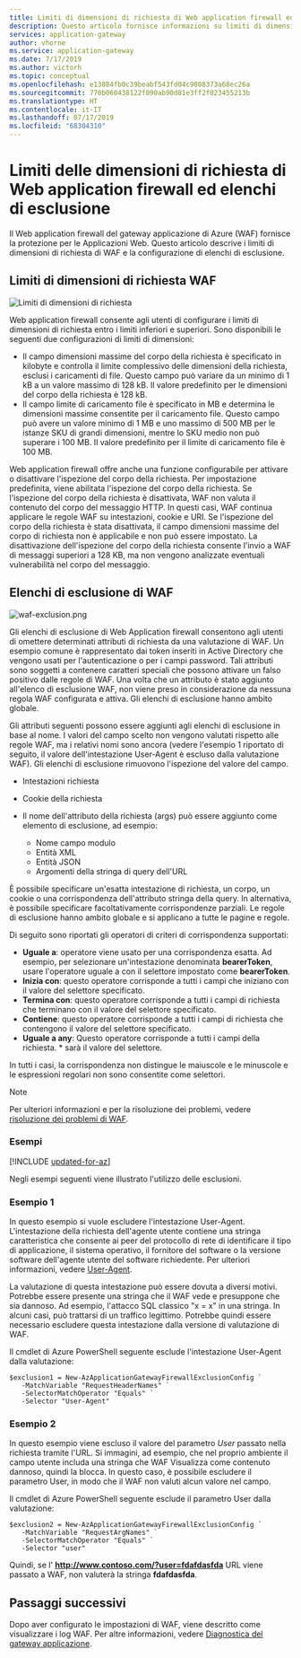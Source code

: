 ```yaml
---
title: Limiti di dimensioni di richiesta di Web application firewall ed elenchi di esclusione nel gateway applicazione Azure - Portale di Azure
description: Questo articolo fornisce informazioni su limiti di dimensioni di richiesta di Web application firewall e sulla configurazione di elenchi di esclusione nel gateway applicazione con il portale di Azure.
services: application-gateway
author: vhorne
ms.service: application-gateway
ms.date: 7/17/2019
ms.author: victorh
ms.topic: conceptual
ms.openlocfilehash: e13884fb0c39beabf543fd04c9808373a68ec26a
ms.sourcegitcommit: 770b060438122f090ab90d81e3ff2f023455213b
ms.translationtype: HT
ms.contentlocale: it-IT
ms.lasthandoff: 07/17/2019
ms.locfileid: "68304310"
---
```

# <a name="web-application-firewall-request-size-limits-and-exclusion-lists"></a>Limiti delle dimensioni di richiesta di Web application firewall ed elenchi di esclusione

Il Web application firewall del gateway applicazione di Azure (WAF) fornisce la protezione per le Applicazioni Web. Questo articolo descrive i limiti di dimensioni di richiesta di WAF e la configurazione di elenchi di esclusione.

## <a name="waf-request-size-limits"></a>Limiti di dimensioni di richiesta WAF

![Limiti di dimensioni di richiesta](media/application-gateway-waf-configuration/waf-requestsizelimit.png)

Web application firewall consente agli utenti di configurare i limiti di dimensioni di richiesta entro i limiti inferiori e superiori. Sono disponibili le seguenti due configurazioni di limiti di dimensioni:

- Il campo dimensioni massime del corpo della richiesta è specificato in kilobyte e controlla il limite complessivo delle dimensioni della richiesta, esclusi i caricamenti di file. Questo campo può variare da un minimo di 1 kB a un valore massimo di 128 kB. Il valore predefinito per le dimensioni del corpo della richiesta è 128 kB.
- Il campo limite di caricamento file è specificato in MB e determina le dimensioni massime consentite per il caricamento file. Questo campo può avere un valore minimo di 1 MB e uno massimo di 500 MB per le istanze SKU di grandi dimensioni, mentre lo SKU medio non può superare i 100 MB. Il valore predefinito per il limite di caricamento file è 100 MB.

Web application firewall offre anche una funzione configurabile per attivare o disattivare l'ispezione del corpo della richiesta. Per impostazione predefinita, viene abilitata l'ispezione del corpo della richiesta. Se l'ispezione del corpo della richiesta è disattivata, WAF non valuta il contenuto del corpo del messaggio HTTP. In questi casi, WAF continua applicare le regole WAF su intestazioni, cookie e URI. Se l'ispezione del corpo della richiesta è stata disattivata, il campo dimensioni massime del corpo di richiesta non è applicabile e non può essere impostato. La disattivazione dell'ispezione del corpo della richiesta consente l'invio a WAF di messaggi superiori a 128 KB, ma non vengono analizzate eventuali vulnerabilità nel corpo del messaggio.

## <a name="waf-exclusion-lists"></a>Elenchi di esclusione di WAF

![waf-exclusion.png](media/application-gateway-waf-configuration/waf-exclusion.png)

Gli elenchi di esclusione di Web Application firewall consentono agli utenti di omettere determinati attributi di richiesta da una valutazione di WAF. Un esempio comune è rappresentato dai token inseriti in Active Directory che vengono usati per l'autenticazione o per i campi password. Tali attributi sono soggetti a contenere caratteri speciali che possono attivare un falso positivo dalle regole di WAF. Una volta che un attributo è stato aggiunto all'elenco di esclusione WAF, non viene preso in considerazione da nessuna regola WAF configurata e attiva. Gli elenchi di esclusione hanno ambito globale.

Gli attributi seguenti possono essere aggiunti agli elenchi di esclusione in base al nome. I valori del campo scelto non vengono valutati rispetto alle regole WAF, ma i relativi nomi sono ancora (vedere l'esempio 1 riportato di seguito, il valore dell'intestazione User-Agent è escluso dalla valutazione WAF). Gli elenchi di esclusione rimuovono l'ispezione del valore del campo.

* Intestazioni richiesta
* Cookie della richiesta
* Il nome dell'attributo della richiesta (args) può essere aggiunto come elemento di esclusione, ad esempio:

   * Nome campo modulo
   * Entità XML
   * Entità JSON
   * Argomenti della stringa di query dell'URL

È possibile specificare un'esatta intestazione di richiesta, un corpo, un cookie o una corrispondenza dell'attributo stringa della query.  In alternativa, è possibile specificare facoltativamente corrispondenze parziali. Le regole di esclusione hanno ambito globale e si applicano a tutte le pagine e regole.

Di seguito sono riportati gli operatori di criteri di corrispondenza supportati:

- **Uguale a**:  operatore viene usato per una corrispondenza esatta. Ad esempio, per selezionare un'intestazione denominata **bearerToken**, usare l'operatore uguale a con il selettore impostato come **bearerToken**.
- **Inizia con**: questo operatore corrisponde a tutti i campi che iniziano con il valore del selettore specificato.
- **Termina con**:  questo operatore corrisponde a tutti i campi di richiesta che terminano con il valore del selettore specificato.
- **Contiene**: questo operatore corrisponde a tutti i campi di richiesta che contengono il valore del selettore specificato.
- **Uguale a any**: Questo operatore corrisponde a tutti i campi della richiesta. * sarà il valore del selettore.

In tutti i casi, la corrispondenza non distingue le maiuscole e le minuscole e le espressioni regolari non sono consentite come selettori.

> [!NOTE]
> Per ulteriori informazioni e per la risoluzione dei problemi, vedere [risoluzione dei problemi di WAF](web-application-firewall-troubleshoot.md).

### <a name="examples"></a>Esempi

[!INCLUDE [updated-for-az](../../includes/updated-for-az.md)]

Negli esempi seguenti viene illustrato l'utilizzo delle esclusioni.

### <a name="example-1"></a>Esempio 1

In questo esempio si vuole escludere l'intestazione User-Agent. L'intestazione della richiesta dell'agente utente contiene una stringa caratteristica che consente ai peer del protocollo di rete di identificare il tipo di applicazione, il sistema operativo, il fornitore del software o la versione software dell'agente utente del software richiedente. Per ulteriori informazioni, vedere [User-Agent](https://developer.mozilla.org/en-US/docs/Web/HTTP/Headers/User-Agent).

La valutazione di questa intestazione può essere dovuta a diversi motivi. Potrebbe essere presente una stringa che il WAF vede e presuppone che sia dannoso. Ad esempio, l'attacco SQL classico "x = x" in una stringa. In alcuni casi, può trattarsi di un traffico legittimo. Potrebbe quindi essere necessario escludere questa intestazione dalla versione di valutazione di WAF.

Il cmdlet di Azure PowerShell seguente esclude l'intestazione User-Agent dalla valutazione:

```azurepowershell
$exclusion1 = New-AzApplicationGatewayFirewallExclusionConfig `
   -MatchVariable "RequestHeaderNames" `
   -SelectorMatchOperator "Equals" `
   -Selector "User-Agent"
```

### <a name="example-2"></a>Esempio 2

In questo esempio viene escluso il valore del parametro *User* passato nella richiesta tramite l'URL. Si immagini, ad esempio, che nel proprio ambiente il campo utente includa una stringa che WAF Visualizza come contenuto dannoso, quindi la blocca.  In questo caso, è possibile escludere il parametro User, in modo che il WAF non valuti alcun valore nel campo.

Il cmdlet di Azure PowerShell seguente esclude il parametro User dalla valutazione:

```azurepowershell
$exclusion2 = New-AzApplicationGatewayFirewallExclusionConfig `
   -MatchVariable "RequestArgNames" `
   -SelectorMatchOperator "Equals" `
   -Selector "user"
```
Quindi, se l' **http://www.contoso.com/?user=fdafdasfda** URL viene passato a WAF, non valuterà la stringa **fdafdasfda**.

## <a name="next-steps"></a>Passaggi successivi

Dopo aver configurato le impostazioni di WAF, viene descritto come visualizzare i log WAF. Per altre informazioni, vedere [Diagnostica del gateway applicazione](application-gateway-diagnostics.md#diagnostic-logging).
